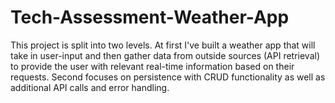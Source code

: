 # Tech-Assessment-Weather-App
This project is split into two levels. At first I've built a weather app that will take in user-input and then gather data from outside sources (API retrieval) to provide the user with relevant real-time information based on their requests. Second focuses on persistence with CRUD functionality as well as additional API calls and error handling.
